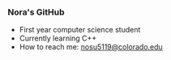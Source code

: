 ### Nora's GitHub


- First year computer science student
- Currently learning C++
- How to reach me: nosu5119@colorado.edu
